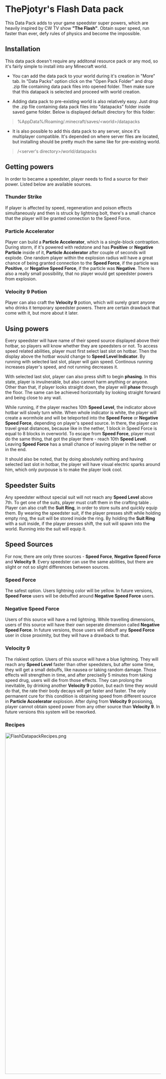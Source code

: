 
# ThePjotyr's Flash Data pack

This Data Pack adds to your game speedster super powers, which are heavily inspired by CW TV show **"The Flash"**.
Obtain super speed, run faster than ever, defy rules of physics and become the impossible.

## Installation

This data pack doesn't require any additonal resource pack or any mod, so it's fairly simple to install into any Minecraft world.

- You can add the data pack to your world during it's creation in "More" tab. In "Data Packs" option click on the "Open Pack Folder" and drop .zip file containing data pack files into opened folder. Then make sure that this datapack is selected and proceed with world creation.

- Adding data pack to pre-existing world is also relatively easy. Just drop the .zip file containing data pack files into "datapacks" folder inside saved game folder. Below is displayed default directory for this folder:

> %AppData%/Roaming/.minecraft/saves/\<world>/datapacks

- It is also possible to add this data pack to any server, since it's multiplayer compatible. It's depended on where server files are located, but installing should be pretty much the same like for pre-existing world.

> /<server's directory>/world/datapacks

## Getting powers

In order to became a speedster, player needs to find a source for their power.
Listed below are available sources.

### Thunder Strike

If player is affected by speed, regeneration and poison effects simultaneously and then is struck by lightning bolt, there's a small chance that the player will be granted connection to the Speed Force.

### Particle Accelerator

Player can build a **Particle Accelerator**, which is a single-block contraption. During storm, if it's powered with redstone and has **Positive** or **Negative Particle** inside of it, **Particle Accelerator** after couple of seconds will explode. One random player within the explosion radius will have a great chance of being granted connection to the **Speed Force**, if the particle was **Positive**, or **Negative Speed Force**, if the particle was **Negative**.
There is also a really small possibility, that no player would get speedster powers from explosion.

### Velocity 9 Potion

Player can also craft the **Velocity 9** potion, which will surely grant anyone who drinks it temporary speedster powers.
There are certain drawback that come with it, but more about it later.

## Using powers

Every speedster will have name of their speed source displayed above their hotbar, so players will know whether they are speedsters or not.
To access speed related abilities, player must first select last slot on hotbar. Then the display above the hotbar would change to **Speed Level Indicator**.
By running with selected last slot, player will gain speed. Continous running increases player's speed, and not running decreases it.

With selected last slot, player can also press shift to begin **phasing**. In this state, player is invulnerable, but also cannot harm anything or anyone. Other than that, if player looks straight down, the player will **phase** through the floor. The same can be achieved horizontally by looking straight forward and being close to any wall.

While running, if the player reaches 10th **Speed Level**, the indicator above hotbar will slowly turn white. When whole indicator is white, the player will create a wormhole and will be teleported into the **Speed Force** or **Negative Speed Force**, depending on player's speed source. In there, the player can travel great distances, because like in the nether, 1 block in Speed Force is equal to 8 blocks in overworld. To escape from **Speed Force**, player must do the same thing, that got the player there - reach 10th **Speed Level**. Leaving **Speed Force** has a small chance of leaving player in the nether or in the end.

It should also be noted, that by doing absolutely nothing and having selected last slot in hotbar, the player will have visual electric sparks around him, which only purpouse is to make the player look cool.

## Speedster Suits

Any speedster without special suit will not reach any **Speed Level** above 7th. To get one of the suits, player must craft them in the crafting table . Player can also craft the **Suit Ring**, in order to store suits and quickly equip them.
By wearing the speedster suit, if the player presses shift while holding empty ring, the suit will be stored inside the ring.
By holding the **Suit Ring** with a suit inside, if the player presses shift, the suit will spawn into the world. Running into the suit will equip it.

## Speed Sources

For now, there are only three sources - **Speed Force**, **Negative Speed Force** and **Velocity 9**. Every speedster can use the same abilities, but there are slight or not so slight differences between sources.

### Speed Force

The safest option. Users lightning color will be yellow. In future versions, **Speed Force** users will be debuffed around **Negative Speed Force** users.

### Negative Speed Force

Users of this source will have a red lightning. While travelling dimensions, users of this source will have their own seperate dimension called **Negative Speed Force**. In future versions, those users will debuff any **Speed Force** user in close proximity, but they will have a drawback to that.

### Velocity 9

The riskiest option. Users of this source will have a blue lightning. They will reach any **Speed Level** faster than other speedsters, but after some time, they will get a small debuffs, like nausea or taking random damage. Those effects will strengthen in time, and after preciselly 5 minutes from taking speed drug, users will die from those effects. They can prolong the inevitable, by drinking another **Velocity 9** potion, but each time they would do that, the rate their body decays will get faster and faster. The only permanent cure for this condition is obtaining speed from different source in **Particle Accelerator** explosion.
After dying from **Velocity 9** posioning, player cannot obtain speed power from any other source than **Velocity 9**.
In future versions this system will be reworked.

### Recipes

<img src="https://docs.google.com/uc?export=download&id=18yoEHUPlqSI9lXUq4ekii3wlnx2pF6Hb" alt="FlashDatapackRecipes.png" style="width:800px;height:1100px;">
